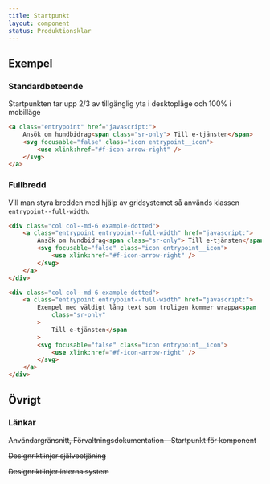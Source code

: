 ```yaml
---
title: Startpunkt
layout: component
status: Produktionsklar
---
```


## Exempel

### Standardbeteende

Startpunkten tar upp 2/3 av tillgänglig yta i desktopläge och 100% i mobilläge

```html
<a class="entrypoint" href="javascript:">
    Ansök om hundbidrag<span class="sr-only"> Till e-tjänsten</span>
    <svg focusable="false" class="icon entrypoint__icon">
        <use xlink:href="#f-icon-arrow-right" />
    </svg>
</a>
```

### Fullbredd

Vill man styra bredden med hjälp av gridsystemet så används klassen `entrypoint--full-width`.

```html
<div class="col col--md-6 example-dotted">
    <a class="entrypoint entrypoint--full-width" href="javascript:">
        Ansök om hundbidrag<span class="sr-only"> Till e-tjänsten</span>
        <svg focusable="false" class="icon entrypoint__icon">
            <use xlink:href="#f-icon-arrow-right" />
        </svg>
    </a>
</div>

<div class="col col--md-6 example-dotted">
    <a class="entrypoint entrypoint--full-width" href="javascript:">
        Exempel med väldigt lång text som troligen kommer wrappa<span
            class="sr-only"
        >
            Till e-tjänsten</span
        >
        <svg focusable="false" class="icon entrypoint__icon">
            <use xlink:href="#f-icon-arrow-right" />
        </svg>
    </a>
</div>
```

## Övrigt

### Länkar

~~Användargränsnitt, Förvaltningsdokumentation - Startpunkt för komponent~~

~~Designriktlinjer självbetjäning~~

~~Designriktlinjer interna system~~
